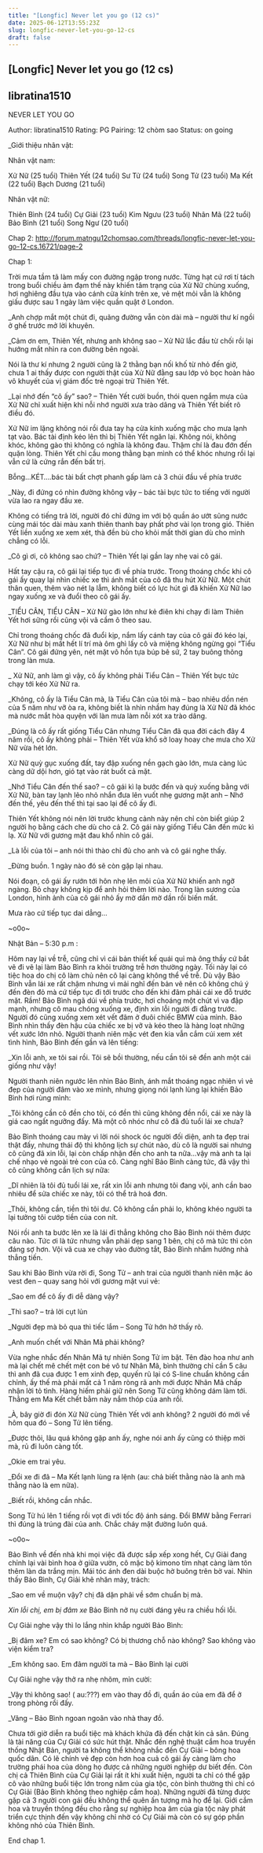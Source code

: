 ```yaml
---
title: "[Longfic] Never let you go (12 cs)"
date: 2025-06-12T13:55:23Z
slug: longfic-never-let-you-go-12-cs
draft: false
---
```


## [Longfic] Never let you go (12 cs)

## libratina1510

NEVER LET YOU GO
 
 
Author: libratina1510
Rating: PG
Pairing: 12 chòm sao 
Status: on going
 
 
 
_Giới thiệu nhân vật:
 
Nhân vật nam:
 
Xử Nữ (25 tuổi)
Thiên Yết (24 tuổi)
Sư Tử (24 tuổi)
Song Tử (23 tuổi)
Ma Kết (22 tuổi)
Bạch Dương (21 tuổi)
 
 
Nhân vật nữ:
 
Thiên Bình (24 tuổi)
Cự Giải (23 tuổi)
Kim Ngưu (23 tuổi)
Nhân Mã (22 tuổi)
Bảo Bình (21 tuổi)
Song Ngư (20 tuổi)
 
 
Chap 2: http://forum.matngu12chomsao.com/threads/longfic-never-let-you-go-12-cs.16721/page-2
 
 
 
Chap 1: 
 
 
 
Trời mưa tầm tã làm mấy con đường ngập trong nước. Từng hạt cứ rơi tí tách trong buổi chiều ảm đạm thế này khiến tâm trạng của Xử Nữ chùng xuống, hơi nghiêng đầu tựa vào cánh cửa kính trên xe, vẻ mệt mỏi vẫn là không giấu được sau 1 ngày làm việc quần quật ở London. 
 
 
_Anh chợp mắt một chút đi, quãng đường vẫn còn dài mà – người thư kí ngồi ở ghế trước mở lời khuyên.
 
_Cảm ơn em, Thiên Yết, nhưng anh không sao – Xử Nữ lắc đầu từ chối rồi lại hướng mắt nhìn ra con đường bên ngoài.
 
 
Nói là thư kí nhưng 2 người cũng là 2 thằng bạn nối khố từ nhỏ đến giờ, chưa 1 ai thấy được con người thật của Xử Nữ đằng sau lớp vỏ bọc hoàn hảo vô khuyết của vị giám đốc trẻ ngoại trừ Thiên Yết. 
 
 
_Lại nhớ đến “cô ấy” sao? – Thiên Yết cười buồn, thói quen ngắm mưa của Xử Nữ chỉ xuất hiện khi nỗi nhớ người xưa trào dâng và Thiên Yết biết rõ điều đó.
 
 
Xử Nữ im lặng không nói rồi đưa tay hạ cửa kính xuống mặc cho mưa lạnh tạt vào. Bác tài định kéo lên thì bị Thiên Yết ngăn lại. Không nói, không khóc, không gào thì không có nghĩa là không đau. Thậm chí là đau đớn đến quặn lòng. Thiên Yết chỉ cầu mong thằng bạn mình có thể khóc nhưng rồi lại vẫn cứ là cứng rắn đến bất trị.
 
 
Bỗng…KÉT….bác tài bất chợt phanh gấp làm cả 3 chúi đầu về phía trước
 
 
_Này, đi đứng có nhìn đường không vậy – bác tài bực tức to tiếng với người vừa lao ra ngay đầu xe. 
 
 
Không có tiếng trả lời, người đó chỉ đứng im với bộ quần áo ướt sũng nước cùng mái tóc dài màu xanh thiên thanh bay phất phơ vài lọn trong gió. Thiên Yết liền xuống xe xem xét, thà đền bù cho khỏi mất thời gian dù cho mình chẳng có lỗi. 
 
 
_Cô gì ơi, cô không sao chứ? – Thiên Yết lại gần lay nhẹ vai cô gái.
 
 
Hất tay cậu ra, cô gái lại tiếp tục đi về phía trước. Trong thoáng chốc khi cô gái ấy quay lại nhìn chiếc xe thì ánh mắt của cô đã thu hút Xử Nữ. Một chút thân quen, thêm vào nét lạ lẫm, không biết có lực hút gì đã khiến Xử Nữ lao ngay xuống xe và đuổi theo cô gái ấy.
 
 
_TIỂU CÂN, TIỂU CÂN – Xử Nữ gào lớn như kẻ điên khi chạy đi làm Thiên Yết hơi sững rồi cũng vội vã cầm ô theo sau.
 
 
Chỉ trong thoáng chốc đã đuổi kịp, nắm lấy cánh tay của cô gái đó kéo lại, Xử Nữ như bị mất hết lí trí mà ôm ghì lấy cô và miệng không ngừng gọi “Tiểu Cân”. Cô gái đứng yên, nét mặt vô hồn tựa búp bê sứ, 2 tay buông thõng trong làn mưa.
 
 
_ Xử Nữ, anh làm gì vậy, cô ấy không phải Tiểu Cân – Thiên Yết bực tức chạy tới kéo Xử Nữ ra.
 
 
_Không, cô ấy là Tiểu Cân mà, là Tiểu Cân của tôi mà – bao nhiêu dồn nén của 5 năm như vỡ òa ra, không biết là nhìn nhầm hay đúng là Xử Nữ đã khóc mà nước mắt hòa quyện với làn mưa làm nỗi xót xa trào dâng.
 
 
_Đúng là cô ấy rất giống Tiểu Cân nhưng Tiểu Cân đã qua đời cách đây 4 năm rồi, cô ấy không phải – Thiên Yết vừa khổ sở loay hoay che mưa cho Xử Nữ vừa hét lớn.
 
 
Xử Nữ quỳ gục xuống đất, tay đập xuống nền gạch gào lớn, mưa càng lúc càng dữ dội hơn, gió tạt vào rát buốt cả mặt.
 
 
_Nhớ Tiểu Cân đến thế sao? – cô gái kì lạ bước đến và quỳ xuống bằng với Xử Nữ, bàn tay lạnh lẽo nhỏ nhắn đưa lên vuốt nhẹ gương mặt anh – Nhớ đến thế, yêu đến thế thì tại sao lại để cô ấy đi.
 
 
Thiên Yết không nói nên lời trước khung cảnh này nên chỉ còn biết giúp 2 người họ bằng cách che dù cho cả 2. Cô gái này giống Tiểu Cân đến mức kì lạ. Xử Nữ với gương mặt đau khổ nhìn cô gái.
 
 
_Là lỗi của tôi – anh nói thì thào chỉ đủ cho anh và cô gái nghe thấy.
 
 
_Đừng buồn. 1 ngày nào đó sẽ còn gặp lại nhau.
 
 
Nói đoạn, cô gái ấy rướn tới hôn nhẹ lên môi của Xử Nữ khiến anh ngỡ ngàng. Bỏ chạy không kịp để anh hỏi thêm lời nào. Trong làn sương của London, hình ảnh của cô gái nhỏ ấy mờ dần mờ dần rồi biến mất. 
 
 
Mưa rào cứ tiếp tục dai dẳng…
 
 
~o0o~
 
 
 
Nhật Bản – 5:30 p.m :
 
 
Hôm nay lại về trễ, cũng chỉ vì cái bản thiết kế quái quỉ mà ông thầy cứ bắt vẽ đi vẽ lại làm Bảo Bình ra khỏi trường trễ hơn thường ngày. Tối này lại có tiệc hoa do chị cô làm chủ nên cô lại càng không thể về trễ. Dù vậy Bảo Bình vẫn lái xe rất chậm nhưng vì mải nghĩ đến bản vẽ nên cô không chú ý đến đèn đỏ mà cứ tiếp tục đi tới trước cho đến khi đâm phải cái xe đỗ trước mặt. Rầm! Bảo Bình ngã dúi về phía trước, hơi choáng một chút vì va đập mạnh, nhưng cô mau chóng xuống xe, định xin lỗi người đi đằng trước. Người đó cũng xuống xem xét vết đâm ở đuôi chiếc BMW của mình. Bảo Bình nhìn thấy đèn hậu của chiếc xe bị vỡ và kéo theo là hàng loạt những vết xước lớn nhỏ. Người thanh niên mặc vét đen kia vẫn cắm cúi xem xét tình hình, Bảo Bình đến gần và lên tiếng:
 
 
_Xin lỗi anh, xe tôi sai rồi. Tôi sẽ bồi thường, nếu cần tôi sẽ đền anh một cái giống như vậy!
 
 
Người thanh niên ngước lên nhìn Bảo Bình, ánh mắt thoáng ngạc nhiên vì vẻ đẹp của người đâm vào xe mình, nhưng giọng nói lạnh lùng lại khiến Bảo Bình hơi rùng mình:
 
_Tôi không cần cô đền cho tôi, có đền thì cũng không đền nổi, cái xe này là giá cao ngất ngưỡng đấy. Mà một cô nhóc như cô đã đủ tuổi lái xe chưa?
 
 
Bảo Bình thoáng cau mày vì lời nói shock óc người đối diện, anh ta đẹp trai thật đấy, nhưng thái độ thì không lịch sự chút nào, dù cô là người sai nhưng cô cũng đã xin lỗi, lại còn chấp nhận đền cho anh ta nữa…vậy mà anh ta lại chế nhạo vẻ ngoài trẻ con của cô. Càng nghĩ Bảo Bình càng tức, đã vậy thì cô cũng không cần lịch sự nữa:
 
 
_Dĩ nhiên là tôi đủ tuổi lái xe, rất xin lỗi anh nhưng tôi đang vội, anh cần bao nhiêu để sửa chiếc xe này, tôi có thể trả hoá đơn.
 
 
_Thôi, không cần, tiền thì tôi dư. Cô không cần phải lo, không khéo người ta lại tưởng tôi cướp tiền của con nít.
 
 
Nói rồi anh ta bước lên xe là lái đi thẳng không cho Bảo Bình nói thêm được câu nào. Tức ơi là tức nhưng vẫn phải dẹp sang 1 bên, chị cô mà tức thì còn đáng sợ hơn. Vội vã cua xe chạy vào đường tắt, Bảo Bình nhắm hướng nhà thẳng tiến.
 
 
Sau khi Bảo Bình vừa rời đi, Song Tử – anh trai của người thanh niên mặc áo vest đen – quay sang hỏi với gương mặt vui vẻ:
 
 
_Sao em để cô ấy đi dễ dàng vậy?
 
 
_Thì sao? – trả lời cụt lủn
 
 
_Người đẹp mà bỏ qua thì tiếc lắm – Song Tử hớn hở thấy rõ.
 
 
_Anh muốn chết với Nhân Mã phải không?
 
 
Vừa nghe nhắc đến Nhân Mã tự nhiên Song Tử im bặt. Tên đào hoa như anh mà lại chết mê chết mệt con bé vô tư Nhân Mã, bình thường chỉ cần 5 câu thì anh đã cua được 1 em xinh đẹp, quyến rũ lại có S-line chuẩn không cần chỉnh, ấy thế mà phải mất cả 1 năm ròng rã anh mới được Nhân Mã chấp nhận lời tỏ tình. Hàng hiếm phải giữ nên Song Tử cũng không dám làm tới. Thằng em Ma Kết chết bằm này nắm thóp của anh rồi.
 
 
_À, bây giờ đi đón Xử Nữ cùng Thiên Yết với anh không? 2 người đó mới về hôm qua đó – Song Tử lên tiếng.
 
 
_Được thôi, lâu quá không gặp anh ấy, nghe nói anh ấy cũng có thiệp mời mà, rủ đi luôn càng tốt.
 
 
_Okie em trai yêu.
 
 
_Đổi xe đi đã – Ma Kết lạnh lùng ra lệnh (au: chả biết thằng nào là anh mà thằng nào là em nữa).
 
 
_Biết rồi, không cần nhắc.
 
 
 
Song Tử hú lên 1 tiếng rồi vọt đi với tốc độ ánh sáng. Đổi BMW bằng Ferrari thì đúng là trúng đài của anh. Chắc cháy mặt đường luôn quá.
 
 
 
~o0o~
 
 
Bảo Bình về đến nhà khi mọi việc đã được sắp xếp xong hết, Cự Giải đang chỉnh lại vài bình hoa ở giữa vườn, cô mặc bộ kimono tím nhạt càng làm tôn thêm làn da trắng mịn. Mái tóc ánh đen dài buộc hờ buông trên bờ vai. Nhìn thấy Bảo Bình, Cự Giải khẽ nhăn mày, trách:
 
_Sao em về muộn vậy? chị đã dặn phải về sớm chuẩn bị mà.
 
 
_Xin lỗi chị, em bị đâm xe_ Bảo Bình nở nụ cười đáng yêu ra chiều hối lỗi.
 
 
Cự Giải nghe vậy thì lo lắng nhìn khắp người Bảo Bình:
 
 
_Bị đâm xe? Em có sao không? Có bị thương chỗ nào không? Sao không vào viện kiểm tra?
 
_Em không sao. Em đâm người ta mà – Bảo Bình lại cười
 
 
Cự Giải nghe vậy thở ra nhẹ nhõm, mỉn cười:
 
_Vậy thì không sao! ( au:???) em vào thay đồ đi, quần áo của em đã để ở trong phòng rồi đấy.
 
_Vâng – Bảo Bình ngoan ngoãn vào nhà thay đồ.
 
 
Chưa tới giờ diễn ra buổi tiệc mà khách khứa đã đến chật kín cả sân. Đúng là tài năng của Cự Giải có sức hút thật. Nhắc đến nghệ thuật cắm hoa truyền thống Nhật Bản, người ta không thể không nhắc đến Cự Giải – bông hoa quốc dân. Có lẽ chính vẻ đẹp còn hơn hoa cuả cô gái ấy càng làm cho trường phái hoa của dòng họ được cả những người nghiệp dư biết đến. Còn chị cả Thiên Bình của Cự Giải lại rất ít khi xuất hiện, người ta chỉ có thể gặp cô vào những buổi tiệc lớn trong năm của gia tộc, còn bình thường thì chỉ có Cự Giải (Bảo Bình không theo nghiệp cắm hoa). Những người đã từng được gặp cả 3 người con gái đều không thể quên ấn tượng mà họ để lại. Giới cắm hoa và truyền thông đều cho rằng sự nghiệp hoa âm của gia tộc này phát triển cực thịnh đến vậy không chỉ nhờ có Cự Giải mà còn có sự góp phần không nhỏ của Thiên Bình. 
 
 
End chap 1.